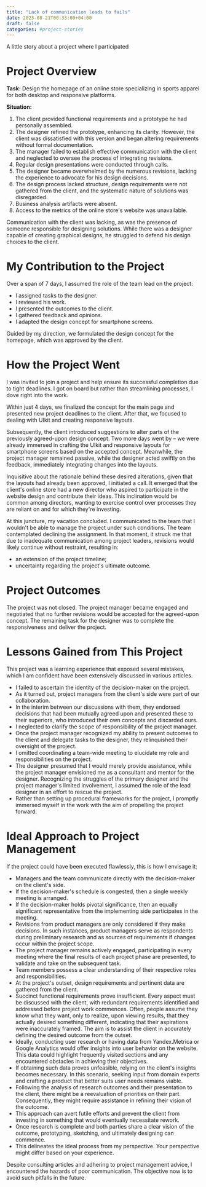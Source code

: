 ```yaml
---
title: "Lack of communication leads to fails"
date: 2023-08-21T00:33:00+04:00
draft: false
categories: #project-stories
---
```


A little story about a project where I participated

# Project Overview

**Task:**
Design the homepage of an online store specializing in sports apparel for both desktop and responsive platforms.

**Situation:**
1. The client provided functional requirements and a prototype he had personally assembled.
2. The designer refined the prototype, enhancing its clarity. However, the client was dissatisfied with this version and began altering requirements without formal documentation.
3. The manager failed to establish effective communication with the client and neglected to oversee the process of integrating revisions.
4. Regular design presentations were conducted through calls.
5. The designer became overwhelmed by the numerous revisions, lacking the experience to advocate for his design decisions.
6. The design process lacked structure, design requirements were not gathered from the client, and the systematic nature of solutions was disregarded.
7. Business analysis artifacts were absent.
8. Access to the metrics of the online store's website was unavailable.

Communication with the client was lacking, as was the presence of someone responsible for designing solutions. While there was a designer capable of creating graphical designs, he struggled to defend his design choices to the client.

# My Contribution to the Project

Over a span of 7 days, I assumed the role of the team lead on the project:
- I assigned tasks to the designer.
- I reviewed his work.
- I presented the outcomes to the client.
- I gathered feedback and opinions.
- I adapted the design concept for smartphone screens.

Guided by my direction, we formulated the design concept for the homepage, which was approved by the client.

# How the Project Went

I was invited to join a project and help ensure its successful completion due to tight deadlines. I got on board but rather than streamlining processes, I dove right into the work.

Within just 4 days, we finalized the concept for the main page and presented new project deadlines to the client. After that, we focused to dealing with UIkit and creating responsive layouts.

Subsequently, the client introduced suggestions to alter parts of the previously agreed-upon design concept. Two more days went by – we were already immersed in crafting the UIkit and responsive layouts for smartphone screens based on the accepted concept. Meanwhile, the project manager remained passive, while the designer acted swiftly on the feedback, immediately integrating changes into the layouts.

Inquisitive about the rationale behind these desired alterations, given that the layouts had already been approved, I initiated a call. It emerged that the client's online store had a new director who aspired to participate in the website design and contribute their ideas. This inclination would be common among directors, wanting to exercise control over processes they are reliant on and for which they're investing.

At this juncture, my vacation concluded. I communicated to the team that I wouldn't be able to manage the project under such conditions. The team contemplated declining the assignment. In that moment, it struck me that due to inadequate communication among project leaders, revisions would likely continue without restraint, resulting in:
- an extension of the project timeline;
- uncertainty regarding the project's ultimate outcome.

# Project Outcomes

The project was not closed. The project manager became engaged and negotiated that no further revisions would be accepted for the agreed-upon concept. The remaining task for the designer was to complete the responsiveness and deliver the project.

# Lessons Gained from This Project

This project was a learning experience that exposed several mistakes, which I am confident have been extensively discussed in various articles.

- I failed to ascertain the identity of the decision-maker on the project.
- As it turned out, project managers from the client's side were part of our collaboration.
- In the interim between our discussions with them, they endorsed decisions that had been mutually agreed upon and presented these to their superiors, who introduced their own concepts and discarded ours.
- I neglected to clarify the scope of responsibility of the project manager.
- Once the project manager recognized my ability to present outcomes to the client and delegate tasks to the designer, they relinquished their oversight of the project.
- I omitted coordinating a team-wide meeting to elucidate my role and responsibilities on the project.
- The designer presumed that I would merely provide assistance, while the project manager envisioned me as a consultant and mentor for the designer. Recognizing the struggles of the primary designer and the project manager's limited involvement, I assumed the role of the lead designer in an effort to rescue the project.
- Rather than setting up procedural frameworks for the project, I promptly immersed myself in the work with the aim of propelling the project forward.

# Ideal Approach to Project Management

If the project could have been executed flawlessly, this is how I envisage it:

- Managers and the team communicate directly with the decision-maker on the client's side.
- If the decision-maker's schedule is congested, then a single weekly meeting is arranged.
- If the decision-maker holds pivotal significance, then an equally significant representative from the implementing side participates in the meeting.
- Revisions from product managers are only considered if they make decisions. In such instances, product managers serve as respondents during preliminary research and as sources of requirements if changes occur within the project scope.
- The project manager remains actively engaged, participating in every meeting where the final results of each project phase are presented, to validate and take on the subsequent task.
- Team members possess a clear understanding of their respective roles and responsibilities.
- At the project's outset, design requirements and pertinent data are gathered from the client.
- Succinct functional requirements prove insufficient. Every aspect must be discussed with the client, with redundant requirements identified and addressed before project work commences. Often, people assume they know what they want, only to realize, upon viewing results, that they actually desired something different, indicating that their aspirations were inaccurately framed. The aim is to assist the client in accurately defining the desired outcome from the outset.
- Ideally, conducting user research or having data from Yandex.Metrica or Google Analytics would offer insights into user behavior on the website. This data could highlight frequently visited sections and any encountered obstacles in achieving their objectives.
- If obtaining such data proves unfeasible, relying on the client's insights becomes necessary. In this scenario, seeking input from domain experts and crafting a product that better suits user needs remains viable.
- Following the analysis of research outcomes and their presentation to the client, there might be a reevaluation of priorities on their part. Consequently, they might require assistance in refining their vision of the outcome.
- This approach can avert futile efforts and prevent the client from investing in something that would eventually necessitate rework.
- Once research is complete and both parties share a clear vision of the outcome, prototyping, sketching, and ultimately designing can commence.
- This delineates the ideal process from my perspective. Your perspective might differ based on your experience.

Despite consulting articles and adhering to project management advice, I encountered the hazards of poor communication. The objective now is to avoid such pitfalls in the future.